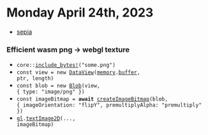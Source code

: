 # Monday April 24th, 2023

*   [sepia](https://github.com/mdn/dom-examples/blob/d99884173bde8a8d8f09f258cfc8465308447645/canvas/pixel-manipulation/color-manipulation.js#L16-L28)

### Efficient wasm png -> webgl texture

*   <code>core::[include_bytes!](https://doc.rust-lang.org/core/macro.include_bytes.html)("some.png")</code>
*   <code>const view = new [DataView](https://developer.mozilla.org/en-US/docs/Web/JavaScript/Reference/Global_Objects/DataView/DataView)([memory](https://developer.mozilla.org/en-US/docs/WebAssembly/JavaScript_interface/Memory).[buffer](https://developer.mozilla.org/en-US/docs/WebAssembly/JavaScript_interface/Memory/buffer), ptr, length)</code>
*   <code>const blob = new [Blob](https://developer.mozilla.org/en-US/docs/Web/API/Blob/Blob)(view, { type: "image/png" })</code>
*   <code>const imageBitmap = **await** [createImageBitmap](https://developer.mozilla.org/en-US/docs/Web/API/createImageBitmap)(blob, { imageOrientation: "flipY", premultiplyAlpha: "premultiply" })</code>
*   <code>[gl](https://developer.mozilla.org/en-US/docs/Web/API/WebGLRenderingContext).[textImage2D](https://developer.mozilla.org/en-US/docs/Web/API/WebGLRenderingContext/texImage2D)(..., imageBitmap)</code>
